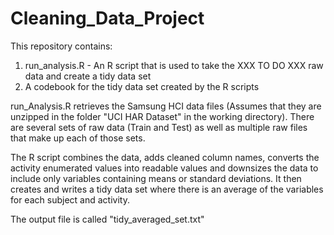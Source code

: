 Cleaning_Data_Project
=====================

This repository contains:
1) run_analysis.R - An R script that is used to take the XXX TO DO XXX raw data and create a tidy data set 
2) A codebook for the tidy data set created by the R scripts

run_Analysis.R retrieves the Samsung HCI data files (Assumes that they are unzipped in the folder "UCI HAR Dataset" in the working directory).  There are several sets of raw data (Train and Test) as well as multiple raw files that make up each of those sets.

The R script combines the data, adds cleaned column names, converts the activity enumerated values into readable values and downsizes the data to include only variables containing means or standard deviations.  It then creates and writes a tidy data set where there is an average of the variables for each subject and activity.

The output file is called "tidy_averaged_set.txt"
